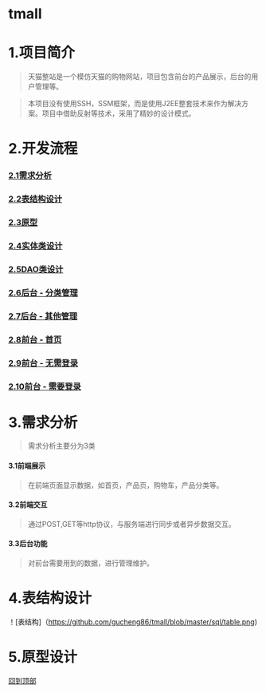 # tmall
# 1.项目简介
>天猫整站是一个模仿天猫的购物网站，项目包含前台的产品展示，后台的用户管理等。 
  
>本项目没有使用SSH，SSM框架，而是使用J2EE整套技术来作为解决方案。项目中借助反射等技术，采用了精妙的设计模式。   

# 2.开发流程  
### [2.1需求分析](#3需求分析)
### [2.2表结构设计](#4表结构设计)  
### [2.3原型](#5原型)
### [2.4实体类设计](#6实体类设计)  
### [2.5DAO类设计](#7DAO类设计)
### [2.6后台 - 分类管理](#8后台-分类管理)
### [2.7后台 - 其他管理](#9后台-其他管理)
### [2.8前台 - 首页](#10前台-首页)
### [2.9前台 - 无需登录](#11前台-无需登录)  
### [2.10前台 - 需要登录](#12前台-需要登录)

# 3.需求分析
>需求分析主要分为3类
#### 3.1前端展示  
>在前端页面显示数据，如首页，产品页，购物车，产品分类等。  
#### 3.2前端交互  
>通过POST,GET等http协议，与服务端进行同步或者异步数据交互。  
#### 3.3后台功能  
>对前台需要用到的数据，进行管理维护。  

# 4.表结构设计  
！[表结构]（https://github.com/gucheng86/tmall/blob/master/sql/table.png)

# 5.原型设计


[回到顶部](#readme)
